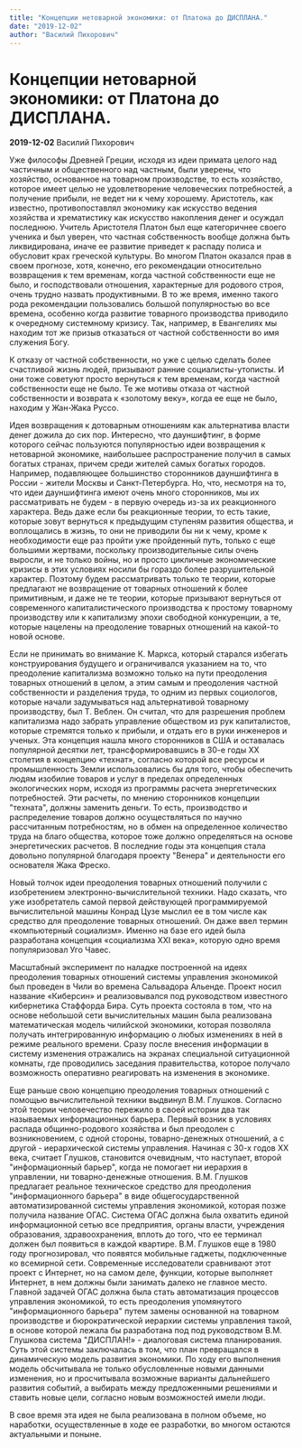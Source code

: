 ```yaml
---
title: "Концепции нетоварной экономики: от Платона до ДИСПЛАНА."
date: "2019-12-02"
author: "Василий Пихорович"
---
```


# Концепции нетоварной экономики: от Платона до ДИСПЛАНА.

**2019-12-02** Василий Пихорович

Уже философы Древней Греции, исходя из идеи примата целого над частичным и общественного над частным, были уверены, что хозяйство, основанное на товарном производстве, то есть хозяйство, которое имеет целью не удовлетворение человеческих потребностей, а получение прибыли, не ведет ни к чему хорошему. Аристотель, как известно, противопоставлял экономику как искусство ведения хозяйства и хрематистику как искусство накопления денег и осуждал последнюю. Учитель Аристотеля Платон был еще категоричнее своего ученика и был уверен, что частная собственность вообще должна быть ликвидирована, иначе ее развитие приведет к распаду полиса и обусловит крах греческой культуры. Во многом Платон оказался прав в своем прогнозе, хотя, конечно, его рекомендации относительно возвращения к тем временам, когда частной собственности еще не было, и господствовали отношения, характерные для родового строя, очень трудно назвать продуктивными. В то же время, именно такого рода рекомендации пользовались большой популярностью во все времена, особенно когда развитие товарного производства приводило к очередному системному кризису. Так, например, в Евангелиях мы находим тот же призыв отказаться от частной собственности во имя служения Богу.

К отказу от частной собственности, но уже с целью сделать более счастливой жизнь людей, призывают ранние социалисты-утописты. И они тоже советуют просто вернуться к тем временам, когда частной собственности еще не было. Те же мотивы отказа от частной собственности и возврата к «золотому веку», когда ее еще не было, находим у Жан-Жака Руссо.

Идея возвращения к дотоварным отношениям как альтернатива власти денег дожила до сих пор. Интересно, что дауншифтинг, в форме которого сейчас пользуются популярностью идеи возвращения к нетоварной экономике, наибольшее распространение получил в самых богатых странах, причем среди жителей самых богатых городов. Например, подавляющее большинство сторонников дауншифтинга в России - жители Москвы и Санкт-Петербурга. Но, что, несмотря на то, что идеи дауншифтинга имеют очень много сторонников, мы их рассматривать не будем - в первую очередь из-за их реакционного характера. Ведь даже если бы реакционные теории, то есть такие, которые зовут вернуться к предыдущим ступеням развития общества, и воплощались в жизнь, то они не приводили бы ни к чему, кроме к необходимости еще раз пройти уже пройденный путь, только с еще большими жертвами, поскольку производительные силы очень выросли, и не только войны, но и просто цикличные экономические кризисы в этих условиях носили бы гораздо более разрушительной характер. Поэтому будем рассматривать только те теории, которые предлагают не возвращение от товарных отношений к более примитивным, и даже не те теории, которые призывают вернуться от современного капиталистического производства к простому товарному производству или к капитализму эпохи свободной конкуренции, а те, которые нацелены на преодоление товарных отношений на какой-то новой основе.

Если не принимать во внимание К. Маркса, который старался избегать конструирования будущего и ограничивался указанием на то, что преодоление капитализма возможно только на пути преодоления товарных отношений в целом, а этим самым и преодоления частной собственности и разделения труда, то одним из первых социологов, которые начали задумываться над альтернативой товарному производству, был Т. Веблен. Он считал, что для разрешения проблем капитализма надо забрать управление обществом из рук капиталистов, которые стремятся только к прибыли, и отдать его в руки инженеров и ученых. Эта концепция нашла много сторонников в США и оставалась популярной десятки лет, трансформировавшись в 30-е годы ХХ столетия в концепцию «технат», согласно которой все ресурсы и промышленность Земли использовались бы для того, чтобы обеспечить людям изобилие товаров и услуг в пределах определенных экологических норм, исходя из программы расчета энергетических потребностей. Эти расчеты, по мнению сторонников концепции "техната", должны заменить деньги. То есть, производство и распределение товаров должно осуществляться по научно рассчитанным потребностям, но в обмен на определенное количество труда на благо общества, которое тоже должно определяться на основе энергетических расчетов. В последние годы эта концепция стала довольно популярной благодаря проекту "Венера" ​​и деятельности его основателя Жака Фреско.

Новый толчок идеи преодоления товарных отношений получили с изобретением электронно-вычислительной техники. Надо сказать, что уже изобретатель самой первой действующей программируемой вычислительной машины Конрад Цузе мыслил ее в том числе как средство для преодоление товарных отношений. Он даже ввел термин «компьютерный социализм». Именно на базе его идей была разработана концепция «социализма XXI века», которую одно время популяризовал Уго Чавес.

Масштабный эксперимент по наладке построенной на идеях преодоления товарных отношений системы управления экономикой был проведен в Чили во времена Сальвадора Альенде. Проект носил название «Киберсин» и реализовывался под руководством известного кибернетика Стаффорда Бира. Суть проекта состояла в том, что на основе небольшой сети вычислительных машин была реализована математическая модель чилийской экономики, которая позволяла получать интегрированную информацию о любых изменениях в ней в режиме реального времени. Сразу после внесения информации в систему изменения отражались на экранах специальной ситуационной комнаты, где проводились заседания правительства, которое получало возможность оперативно реагировать на изменения в экономике.

Еще раньше свою концепцию преодоления товарных отношений с помощью вычислительной техники выдвинул В.М. Глушков. Согласно этой теории человечество пережило в своей истории два так называемых информационных барьера. Первый возник в условиях распада общинно-родового хозяйства и был преодолен с возникновением, с одной стороны, товарно-денежных отношений, а с другой - иерархической системы управления. Начиная с 30-х годов ХХ века, считает Глушков, становится очевидным, что наступает, второй "информационный барьер", когда не помогает ни иерархия в управлении, ни товарно-денежные отношения. В.М. Глушков предлагает реальное техническое средство для преодоления "информационного барьера" в виде общегосударственной автоматизированной системы управления экономикой, которая позже получила название ОГАС. Система ОГАС должна была охватить единой информационной сетью все предприятия, органы власти, учреждения образования, здравоохранения, вплоть до того, что ее терминал должен был появиться в каждой квартире. В.М. Глушков еще в 1980 году прогнозировал, что появятся мобильные гаджеты, подключенные ко всемирной сети. Современные исследователи сравнивают этот проект с Интернет, но на самом деле, функции, которые выполняет Интернет, в нем должны были занимать далеко не главное место. Главной задачей ОГАС должна была стать автоматизация процессов управления экономикой, то есть преодоления упомянутого "информационного барьера" путем замены основанной на товарном производстве и бюрократической иерархии системы управления такой, в основе которой лежала бы разработана под под руководством В.М. Глушкова система "ДИСПЛАН!» - диалоговая система планирования. Суть этой системы заключалась в том, что план превращался в динамическую модель развития экономики. По ходу его выполнения модель обсчитывала не только обусловленные новыми данными изменения, но и просчитывала возможные варианты дальнейшего развития событий, а выбирать между предложенными решениями и ставить новые цели, согласно новым возможностей имели люди.

В свое время эта идея не была реализована в полном объеме, но наработки, осуществленные в ходе ее разработки, во многом остаются актуальными и поныне.